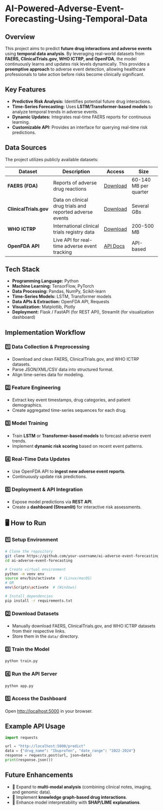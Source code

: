 # AI-Powered-Adverse-Event-Forecasting-Using-Temporal-Data


## Overview
This project aims to predict **future drug interactions and adverse events** using **temporal data analysis**. By leveraging real-world datasets from **FAERS, ClinicalTrials.gov, WHO ICTRP, and OpenFDA**, the model continuously learns and updates risk levels dynamically. This provides a **preemptive approach** to adverse event detection, allowing healthcare professionals to take action before risks become clinically significant.

##  Key Features
- **Predictive Risk Analysis:** Identifies potential future drug interactions.
- **Time-Series Forecasting:** Uses **LSTM/Transformer-based models** to analyze temporal trends in adverse events.
- **Dynamic Updates:** Integrates real-time FAERS reports for continuous learning.
- **Customizable API:** Provides an interface for querying real-time risk predictions.

## Data Sources
The project utilizes publicly available datasets:

| Dataset | Description | Access | Size |
|---------|-------------|--------|------|
| **FAERS (FDA)** | Reports of adverse drug reactions | [Download](https://fis.fda.gov/extensions/FPD-QDE-FAERS/FPD-QDE-FAERS.html) | 60-140 MB per quarter |
| **ClinicalTrials.gov** | Data on clinical drug trials and reported adverse events | [Download](https://clinicaltrials.gov/ct2/resources/download) | Several GBs |
| **WHO ICTRP** | International clinical trials registry data | [Download](https://www.who.int/clinical-trials-registry-platform/network/who-data-set/downloading-records-from-the-ictrp-database) | 200-500 MB |
| **OpenFDA API** | Live API for real-time adverse event tracking | [API Docs](https://open.fda.gov/apis/drug/event/) | API-based |

## Tech Stack
- **Programming Language:** Python
- **Machine Learning:** TensorFlow, PyTorch
- **Data Processing:** Pandas, NumPy, Scikit-learn
- **Time-Series Models:** LSTM, Transformer models
- **Data APIs & Extraction:** OpenFDA API, Requests
- **Visualization:** Matplotlib, Plotly
- **Deployment:** Flask / FastAPI (for REST API), Streamlit (for visualization dashboard)

## Implementation Workflow
### 1️⃣ **Data Collection & Preprocessing**
- Download and clean FAERS, ClinicalTrials.gov, and WHO ICTRP datasets.
- Parse JSON/XML/CSV data into structured format.
- Align time-series data for modeling.

### 2️⃣ **Feature Engineering**
- Extract key event timestamps, drug categories, and patient demographics.
- Create aggregated time-series sequences for each drug.

### 3️⃣ **Model Training**
- Train **LSTM** or **Transformer-based models** to forecast adverse event trends.
- Implement **dynamic risk scoring** based on recent event patterns.

### 4️⃣ **Real-Time Data Updates**
- Use OpenFDA API to **ingest new adverse event reports**.
- Continuously update risk predictions.

### 5️⃣ **Deployment & API Integration**
- Expose model predictions via **REST API**.
- Create a **dashboard (Streamlit)** for interactive risk assessments.

## 🖥️ How to Run
### **1️⃣ Setup Environment**
```bash
# Clone the repository
git clone https://github.com/your-username/ai-adverse-event-forecasting.git
cd ai-adverse-event-forecasting

# Create virtual environment
python -m venv env
source env/bin/activate  # (Linux/macOS)
# OR
env\Scripts\activate  # (Windows)

# Install dependencies
pip install -r requirements.txt
```

### **2️⃣ Download Datasets**
- Manually download FAERS, ClinicalTrials.gov, and WHO ICTRP datasets from their respective links.
- Store them in the `data/` directory.

### **3️⃣ Train the Model**
```bash
python train.py
```

### **4️⃣ Run the API Server**
```bash
python app.py
```

### **5️⃣ Access the Dashboard**
Open [http://localhost:5000](http://localhost:5000) in your browser.

## Example API Usage
```python
import requests

url = "http://localhost:5000/predict"
data = {"drug_name": "Ibuprofen", "date_range": "2022-2024"}
response = requests.post(url, json=data)
print(response.json())
```

## Future Enhancements
- 🔹 Expand to **multi-modal analysis** (combining clinical notes, imaging, and genomic data).
- 🔹 Implement **knowledge graph-based drug interactions**.
- 🔹 Enhance model interpretability with **SHAP/LIME explanations**.



